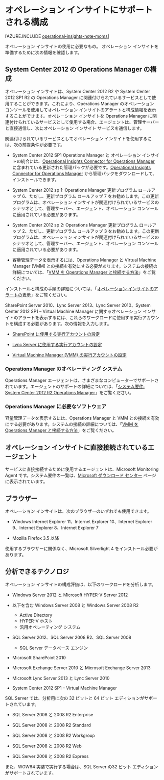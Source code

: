 <properties 
   pageTitle="オペレーション インサイトにサポートされる構成"
   description="オペレーション インサイトに必要な構成に関して説明します"
   services="operational-insights"
   documentationCenter=""
   authors="bandersmsft"
   manager="jwhit"
   editor="tysonn" /> <tags 
   ms.service="operational-insights"
   ms.devlang="na"
   ms.topic="article"
   ms.tgt_pltfrm="na"
   ms.workload="na"
   ms.date="04/30/2015"
   ms.author="banders" />

# オペレーション インサイトにサポートされる構成

[AZURE.INCLUDE [operational-insights-note-moms](../includes/operational-insights-note-moms.md)]

オペレーション インサイトの使用に必要なもの。 オペレーション インサイトを準備するために次の情報を確認します。


## System Center 2012 の Operations Manager の構成

オペレーション インサイトは、System Center 2012 R2 や System Center 2012 SP1 R2 の Operations Manager に関連付けられているサービスとして使用することができます。これにより、Operations Manager のオペレーション コンソールを使用してオペレーション インサイトのアラートと構成情報を表示することができます。オペレーション インサイトを Operations Manager  に関連付けられているサービスとして使用する場合、エージェントは、管理サーバーと直接通信し、次にオペレーション インサイト サービスを通信します。

関連付けられているサービスとしてオペレーション インサイトを使用するには、次の前提条件が必要です。


- System Center 2012 SP1 Operations Manager と オペレーション インサイトの統合には、[Operational Insights Connector for Operations Manager](https://www.microsoft.com/ja-jp/download/details.aspx?id=38199) に含まれている更新された管理パックが必要です。[Operational Insights Connector for Operations Manager](https://www.microsoft.com/ja-jp/download/details.aspx?id=38199) から管理パックをダウンロードして、インストールできます。

- System Center 2012 sp 1: Operations Manager 更新プログラム ロールアップ 6、ただし、更新プログラム ロールアップ 7 をお勧めします。この更新プログラムは、オペレーション インサイトが関連付けられているサービスのシナリオとして、管理サーバー、エージェント、オペレーション コンソールに適用されている必要があります。

- System Center 2012 sp 2: Operations Manager 更新プログラム ロールアップ 2、ただし、更新プログラム ロールアップ 3 をお勧めします。この更新プログラムは、オペレーション インサイトが関連付けられているサービスのシナリオとして、管理サーバー、エージェント、オペレーション コンソールに適用されている必要があります。

- 容量管理データを表示するには、Operations Manager と Virtual Machine Manager \(VMM\) との接続を有効にする必要があります。システムの接続の詳細については、「[VMM を Operations Manager と接続する方法](https://technet.microsoft.com/ja-jp/library/hh882396.aspx)」をご覧ください。

インストールと構成の手順の詳細については、「[オペレーション インサイトのアラートの表示](http://go.microsoft.com/fwlink/?LinkID=293793)」をご覧ください。

SharePoint Server 2010、Lync Server 2013、Lync Server 2010、System Center 2012 SP1  – Virtual Machine Manager に関するオペレーション インサイトのアラートを表示するには、これらのワークロードに使用する実行アカウントを構成する必要があります。次の情報を入力します。


- [SharePoint に使用する実行アカウントの設定](operational-insights-run-as.md)

- [Lync Server に使用する実行アカウントの設定](operational-insights-run-as.md)

- [Virtual Machine Manager \(VMM\) の実行アカウントの設定](operational-insights-run-as.md)

### Operations Manager のオペレーティング システム

Operations Manager エージェントは、さまざまなコンピューターでサポートされています。エージェントのサポートの詳細については、「[システム要件: System Center 2012 R2 Operations Manager](https://technet.microsoft.com/library/dn249696.aspx)」をご覧ください。

### Operations Manager に必要なソフトウェア

容量管理データを表示するには、Operations Manager と VMM との接続を有効にする必要があります。システムの接続の詳細については、「[VMM を Operations Manager と接続する方法](https://technet.microsoft.com/ja-jp/library/hh882396.aspx)」をご覧ください。

## オペレーション インサイトに直接接続されているエージェント

サービスに直接接続するために使用するエージェントは、Microsoft Monitoring Agent です。システム要件の一覧は、[Microsoft ダウンロード センター](https://www.microsoft.com/ja-jp/download/details.aspx?id=40316&e6b34bbe-475b-1abd-2c51-b5034bcdd6d2=True) ページに表示されています。

## ブラウザー

オペレーション インサイトは、次のブラウザーのいずれでも使用できます。

- Windows Internet Explorer 11、Internet Explorer 10、Internet Explorer 9、Internet Explorer 8、Internet Explorer 7

- Mozilla Firefox 3.5 以降

使用するブラウザーに関係なく、Microsoft Silverlight 4 をインストール必要があります。

## 分析できるテクノロジ

オペレーション インサイトの構成評価は、以下のワークロードを分析します。

- Windows Server 2012 と Microsoft HYPER-V Server 2012

- 以下を含む Windows Server 2008 と Windows Server 2008 R2
    - Active Directory
	- HYPER-V ホスト
	- 汎用オペレーティング システム

- SQL Server 2012、SQL Server 2008 R2、SQL Server 2008
    - SQL Server データベース エンジン

- Microsoft SharePoint 2010

- Microsoft Exchange Server 2010 と Microsoft Exchange Server 2013

- Microsoft Lync Server 2013 と Lync Server 2010

- System Center 2012 SP1 – Virtual Machine Manager

SQL Server では、分析用に次の 32 ビットと 64 ビット エディションがサポートされています。

- SQL Server 2008 と 2008 R2 Enterprise

- SQL Server 2008 と 2008 R2 Standard

- SQL Server 2008 と 2008 R2 Workgroup

- SQL Server 2008 と 2008 R2 Web

- SQL Server 2008 と 2008 R2 Express

また、WOW64 実装で実行する場合は、SQL Server の32 ビット エディションがサポートされています。


<!--HONumber=54-->